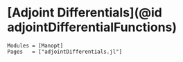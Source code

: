 # [Adjoint Differentials](@id adjointDifferentialFunctions)
```@autodocs
Modules = [Manopt]
Pages   = ["adjointDifferentials.jl"]
```
